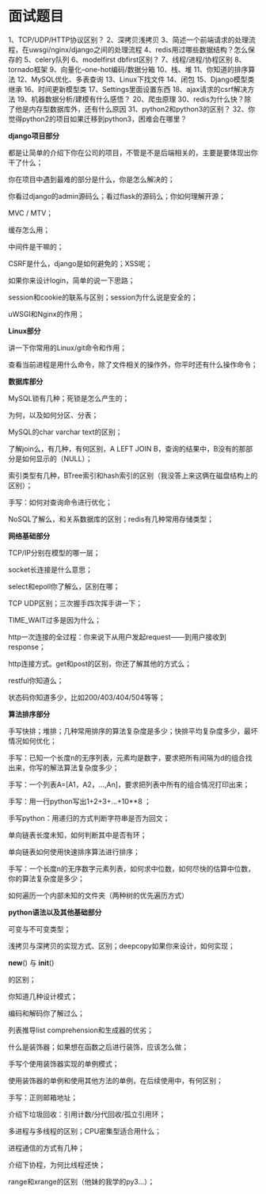 # 面试题目

1、TCP/UDP/HTTP协议区别？
2、深拷贝浅拷贝
3、简述一个前端请求的处理流程，在uwsgi/nginx/django之间的处理流程
4、redis用过哪些数据结构？怎么保存的
5、celery队列
6、modelfirst dbfirst区别？
7、线程/进程/协程区别
8、tornado框架
9、向量化–one-hot编码/数据分箱
10、栈、堆
11、你知道的排序算法
12、MySQL优化、多表查询
13、Linux下找文件
14、闭包
15、Django模型类继承
16、时间更新模型类
17、Settings里面设置东西
18、ajax请求的csrf解决方法
19、机器数据分析/建模有什么感悟？
20、爬虫原理
30、redis为什么快？除了他是内存型数据库外，还有什么原因
31、python2和python3的区别？
32、你觉得python2的项目如果迁移到python3，困难会在哪里？

**django项目部分**

  都是让简单的介绍下你在公司的项目，不管是不是后端相关的，主要是要体现出你干了什么；

  你在项目中遇到最难的部分是什么，你是怎么解决的；

  你看过django的admin源码么；看过flask的源码么；你如何理解开源；

  MVC / MTV；

  缓存怎么用；

  中间件是干嘛的；

  CSRF是什么，django是如何避免的；XSS呢；

  如果你来设计login，简单的说一下思路；

  session和cookie的联系与区别；session为什么说是安全的；

  uWSGI和Nginx的作用；

**Linux部分**

  讲一下你常用的Linux/git命令和作用；

  查看当前进程是用什么命令，除了文件相关的操作外，你平时还有什么操作命令；

**数据库部分**

  MySQL锁有几种；死锁是怎么产生的；

  为何，以及如何分区、分表；

  MySQL的char varchar text的区别；

  了解join么，有几种，有何区别，A LEFT JOIN B，查询的结果中，B没有的那部分是如何显示的（NULL）；

  索引类型有几种，BTree索引和hash索引的区别（我没答上来这俩在磁盘结构上的区别）；

  手写：如何对查询命令进行优化；

  NoSQL了解么，和关系数据库的区别；redis有几种常用存储类型；

**网络基础部分**

  TCP/IP分别在模型的哪一层；

  socket长连接是什么意思；

  select和epoll你了解么，区别在哪；

  TCP UDP区别；三次握手四次挥手讲一下；

  TIME_WAIT过多是因为什么；

  http一次连接的全过程：你来说下从用户发起request——到用户接收到response；

  http连接方式。get和post的区别，你还了解其他的方式么；

  restful你知道么；

  状态码你知道多少，比如200/403/404/504等等；

**算法排序部分**

  手写快排；堆排；几种常用排序的算法复杂度是多少；快排平均复杂度多少，最坏情况如何优化；

  手写：已知一个长度n的无序列表，元素均是数字，要求把所有间隔为d的组合找出来，你写的解法算法复杂度多少；

  手写：一个列表A=[A1，A2，…,An]，要求把列表中所有的组合情况打印出来；

  手写：用一行python写出1+2+3+…+10**8 ；

  手写python：用递归的方式判断字符串是否为回文；

  单向链表长度未知，如何判断其中是否有环；

  单向链表如何使用快速排序算法进行排序；

  手写：一个长度n的无序数字元素列表，如何求中位数，如何尽快的估算中位数，你的算法复杂度是多少；

  如何遍历一个内部未知的文件夹（两种树的优先遍历方式）

**python语法以及其他基础部分**

  可变与不可变类型；

  浅拷贝与深拷贝的实现方式、区别；deepcopy如果你来设计，如何实现；

  __new__() 与 __init__()

  的区别；

  你知道几种设计模式；

  编码和解码你了解过么；

  列表推导list comprehension和生成器的优劣；

  什么是装饰器；如果想在函数之后进行装饰，应该怎么做；

  手写个使用装饰器实现的单例模式；

  使用装饰器的单例和使用其他方法的单例，在后续使用中，有何区别；

  手写：正则邮箱地址；

  介绍下垃圾回收：引用计数/分代回收/孤立引用环；

  多进程与多线程的区别；CPU密集型适合用什么；

  进程通信的方式有几种；

  介绍下协程，为何比线程还快；

  range和xrange的区别（他妹的我学的py3…）；